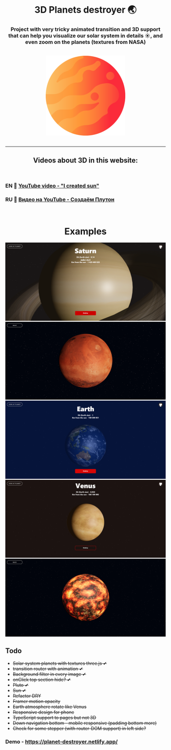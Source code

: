 
<h1 align='center'> 3D Planets destroyer 🌏</h1>
<h3 align='center'>Project with very tricky animated transition and 3D support that can help you visualize our solar system in details ☀️, and even zoom on the planets (textures from NASA)</h3>
<br/>
<div align='center'><img  src='./public/icons/icon-512x512.png' width='250px'/></div>


<br/>


<hr/>
<h2 align='center'>Videos about 3D in this website:</h2>
<br/>

### EN 🌝 [YouTube video - "I created sun"](https://www.youtube.com/watch?v=DbWTAG9pBoU)

### RU 🌚 [Видео на YouTube - Создаём Плутон](https://www.youtube.com/watch?v=v73BxVUzjYQ)


<br/>
<h1 align='center'>Examples</h1>
<div align='center'>
<img src='./readme_images/1.png'>
<img src='./readme_images/2.png'>
<img src='./readme_images/3.png'>
<img src='./readme_images/4.png'>
<img src='./readme_images/5.png'>
</div>


## Todo

<ul>
<li><strike> Solar system planets with textures three.js ✔</strike>
<li><strike> transition router with animation ✔</strike>
<li><strike> Background filter in every image ✔</strike>
<li><strike> onClick top section hide? ✔</strike>
<li><strike> Pluto ✔</strike>
<li><strike> Sun ✔</strike>
<li><strike> Refactor DRY </strike>
<li><strike> Framer motion opacity </strike>
<li><strike> Earth atmosphere rotate like Venus </strike>
<li><strike> Responsive design for phone </strike>
<li><strike> TypeScript support to pages but not 3D </strike>


<li><strike> Down navigation bottom - mobile responsive (padding bottom more) </strike>
<li><strike> Check for some stepper (with router-DOM support) in left side? </strike>


</ul>







### Demo - https://planet-destroyer.netlify.app/